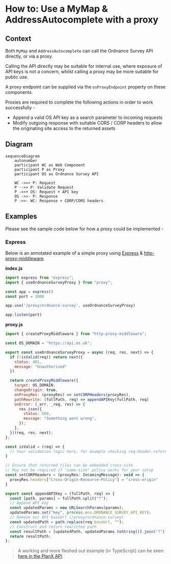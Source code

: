 # How to: Use a MyMap & AddressAutocomplete with a proxy

## Context
Both `MyMap` and `AddressAutocomplete` can call the Ordnance Survey API directly, or via a proxy. 

Calling the API directly may be suitable for internal use, where exposure of API keys is not a concern, whilst calling a proxy may be more suitable for public use.

A proxy endpoint can be supplied via the `osProxyEndpoint` property on these components.

Proxies are required to complete the following actions in order to work successfully - 

- Append a valid OS API key as a search parameter to incoming requests
- Modify outgoing response with suitable CORS / CORP headers to allow the originating site access to the returned assets

## Diagram
```mermaid
sequenceDiagram
    autonumber
    participant WC as Web Component
    participant P as Proxy
    participant OS as Ordnance Survey API

    WC ->>+ P: Request
    P -->> P: Validate Request
    P ->>+ OS: Request + API key
    OS ->>- P: Response
    P ->>- WC: Response + CORP/CORS headers
```

## Examples
Please see the sample code below for how a proxy could be implemented - 

### Express
Below is an annotated example of a simple proxy using [Express](https://github.com/expressjs/express) & [http-proxy-middleware](https://github.com/chimurai/http-proxy-middleware).

**index.js**
```js
import express from "express";
import { useOrdnanceSurveyProxy } from "proxy";

const app = express()
const port = 3000

app.use('/proxy/ordnance-survey', useOrdnanceSurveyProxy)

app.listen(port)
```

**proxy.js**
```js
import { createProxyMiddleware } from "http-proxy-middleware";

const OS_DOMAIN = "https://api.os.uk";

export const useOrdnanceSurveyProxy = async (req, res, next) => {
  if (!isValid(req)) return next({
    status: 401,
    message: "Unauthorised"
  })

  return createProxyMiddleware({
    target: OS_DOMAIN,
    changeOrigin: true,
    onProxyRes: (proxyRes) => setCORPHeaders(proxyRes),
    pathRewrite: (fullPath, req) => appendAPIKey(fullPath, req)
    onError: (_err, _req, res) => {
      res.json({
        status: 500,
        message: "Something went wrong",
      });
    },
  })(req, res, next);
};

const isValid = (req) => {
  // Your validation logic here, for example checking req.header.referer against an allowlist of domains
}

// Ensure that returned tiles can be embedded cross-site
// May not be required if "same-site" policy works for your setup
const setCORPHeaders = (proxyRes: IncomingMessage): void => {
  proxyRes.headers["Cross-Origin-Resource-Policy"] = "cross-origin"
}

export const appendAPIKey = (fullPath, req) => {
  const [path, params] = fullPath.split("?");
  // Append API key
  const updatedParams = new URLSearchParams(params);
  updatedParams.set("key", process.env.ORDNANCE_SURVEY_API_KEY);
  // Remove our API baseUrl (/proxy/ordnance-survey)
  const updatedPath = path.replace(req.baseUrl, "");
  // Construct and return rewritten path
  const resultPath = [updatedPath, updatedParams.toString()].join("?");
  return resultPath;
};
```
> A working and more fleshed out example (in TypeScript) can be seen [here in the PlanX API](https://github.com/theopensystemslab/planx-new/blob/production/api.planx.uk/proxy/ordnanceSurvey.ts).